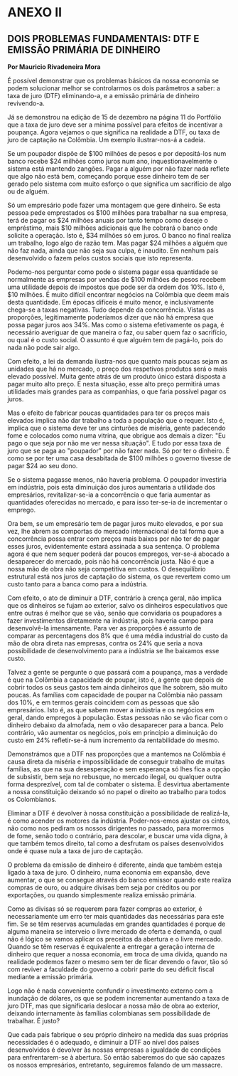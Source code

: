 # ANEXO II

## DOIS PROBLEMAS FUNDAMENTAIS: DTF E EMISSÃO PRIMÁRIA DE DINHEIRO

**Por Mauricio Rivadeneira Mora**

É possível demonstrar que os problemas básicos da nossa economia se podem solucionar melhor se controlarmos os dois parâmetros a saber: a taxa de juro (DTF) eliminando-a, e a emissão primária de dinheiro revivendo-a.

Já se demonstrou na edição de 15 de dezembro na página 11 do Portfólio que a taxa de juro deve ser a mínima possível para efeitos de incentivar a poupança. Agora vejamos o que significa na realidade a DTF, ou taxa de juro de captação na Colômbia. Um exemplo ilustrar-nos-á a cadeia.

Se um poupador dispõe de $100 milhões de pesos e por depositá-los num banco recebe $24 milhões como juros num ano, inquestionavelmente o sistema está mantendo zangões. Pagar a alguém por não fazer nada reflete que algo não está bem, começando porque esse dinheiro tem de ser gerado pelo sistema com muito esforço o que significa um sacrifício de algo ou de alguém.

Só um empresário pode fazer uma montagem que gere dinheiro. Se esta pessoa pede emprestados os $100 milhões para trabalhar na sua empresa, terá de pagar os $24 milhões anuais por tanto tempo como deseje o empréstimo, mais $10 milhões adicionais que lhe cobrará o banco onde solicite a operação. Isto é, $34 milhões só em juros. O banco no final realiza um trabalho, logo algo de razão tem. Mas pagar $24 milhões a alguém que não faz nada, ainda que não seja sua culpa, é inaudito. Em nenhum país desenvolvido o fazem pelos custos sociais que isto representa.

Podemo-nos perguntar como pode o sistema pagar essa quantidade se normalmente as empresas por vendas de $100 milhões de pesos recebem uma utilidade depois de impostos que pode ser da ordem dos 10%. Isto é, $10 milhões. É muito difícil encontrar negócios na Colômbia que deem mais desta quantidade. Em épocas difíceis é muito menor, e inclusivamente chega-se a taxas negativas. Tudo depende da concorrência. Vistas as proporções, legitimamente poderíamos dizer que não há empresa que possa pagar juros aos 34%. Mas como o sistema efetivamente os paga, é necessário averiguar de que maneira o faz, ou saber quem faz o sacrifício, ou qual é o custo social. O assunto é que alguém tem de pagá-lo, pois do nada não pode sair algo.

Com efeito, a lei da demanda ilustra-nos que quanto mais poucas sejam as unidades que há no mercado, o preço dos respetivos produtos será o mais elevado possível. Muita gente atrás de um produto único estará disposta a pagar muito alto preço. E nesta situação, esse alto preço permitirá umas utilidades mais grandes para as companhias, o que faria possível pagar os juros.

Mas o efeito de fabricar poucas quantidades para ter os preços mais elevados implica não dar trabalho a toda a população que o requer. Isto é, implica que o sistema deve ter uns cinturões de miséria, gente padecendo fome e colocados como numa vitrina, que obrigue aos demais a dizer: "Eu pago o que seja por não me ver nessa situação". E tudo por essa taxa de juro que se paga ao "poupador" por não fazer nada. Só por ter o dinheiro. É como se por ter uma casa desabitada de $100 milhões o governo tivesse de pagar $24 ao seu dono.

Se o sistema pagasse menos, não haveria problema. O poupador investiria em indústria, pois esta diminuição dos juros aumentaria a utilidade dos empresários, revitalizar-se-ia a concorrência o que faria aumentar as quantidades oferecidas no mercado, e para isso ter-se-ia de incrementar o emprego.

Ora bem, se um empresário tem de pagar juros muito elevados, e por sua vez, lhe abrem as comportas do mercado internacional de tal forma que a concorrência possa entrar com preços mais baixos por não ter de pagar esses juros, evidentemente estará assinada a sua sentença. O problema agora é que nem sequer poderá dar poucos empregos, ver-se-á abocado a desaparecer do mercado, pois não há concorrência justa. Não é que a nossa mão de obra não seja competitiva em custos. O desequilíbrio estrutural está nos juros de captação do sistema, os que revertem como um custo tanto para a banca como para a indústria.

Com efeito, o ato de diminuir a DTF, contrário à crença geral, não implica que os dinheiros se fujam ao exterior, salvo os dinheiros especulativos que entre outras é melhor que se vão, senão que convidaria os poupadores a fazer investimentos diretamente na indústria, pois haveria campo para desenvolvê-la imensamente. Para ver as proporções é assunto de comparar as percentagens dos 8% que é uma média industrial do custo da mão de obra direta nas empresas, contra os 24% que seria a nova possibilidade de desenvolvimento para a indústria se lhe baixamos esse custo.

Talvez a gente se pergunte o que passará com a poupança, mas a verdade é que na Colômbia a capacidade de poupar, isto é, a gente que depois de cobrir todos os seus gastos tem ainda dinheiros que lhe sobrem, são muito poucas. As famílias com capacidade de poupar na Colômbia não passam dos 10%, e em termos gerais coincidem com as pessoas que são empresários. Isto é, as que sabem mover a indústria e os negócios em geral, dando empregos à população. Estas pessoas não se vão ficar com o dinheiro debaixo da almofada, nem o vão desaparecer para a banca. Pelo contrário, vão aumentar os negócios, pois em princípio a diminuição do custo em 24% refletir-se-á num incremento da rentabilidade do mesmo.

Demonstrámos que a DTF nas proporções que a mantemos na Colômbia é causa direta da miséria e impossibilidade de conseguir trabalho de muitas famílias, as que na sua desesperação e sem esperança só lhes fica a opção de subsistir, bem seja no rebusque, no mercado ilegal, ou qualquer outra forma desprezível, com tal de combater o sistema. E desvirtua abertamente a nossa constituição deixando só no papel o direito ao trabalho para todos os Colombianos.

Eliminar a DTF é devolver à nossa constituição a possibilidade de realizá-la, é como acender os motores da indústria. Poder-nos-emos ajustar os cintos, não como nos pediram os nossos dirigentes no passado, para morrermos de fome, senão todo o contrário, para descolar, e buscar uma vida digna, à que também temos direito, tal como a desfrutam os países desenvolvidos onde é quase nula a taxa de juro de captação.

O problema da emissão de dinheiro é diferente, ainda que também esteja ligado à taxa de juro. O dinheiro, numa economia em expansão, deve aumentar, o que se consegue através do banco emissor quando este realiza compras de ouro, ou adquire divisas bem seja por créditos ou por exportações, ou quando simplesmente realiza emissão primária.

Como as divisas só se requerem para fazer compras ao exterior, é necessariamente um erro ter mais quantidades das necessárias para este fim. Se se têm reservas acumuladas em grandes quantidades é porque de alguma maneira se interveio o livre mercado de oferta e demanda, o qual não é lógico se vamos aplicar os preceitos da abertura e o livre mercado. Quando se têm reservas é equivalente a entregar a geração interna de dinheiro que requer a nossa economia, em troca de uma dívida, quando na realidade podemos fazer o mesmo sem ter de ficar devendo o favor, tão só com reviver a faculdade do governo a cobrir parte do seu déficit fiscal mediante a emissão primária.

Logo não é nada conveniente confundir o investimento externo com a inundação de dólares, os que se podem incrementar aumentando a taxa de juro DTF, mas que significaria deslocar a nossa mão de obra ao exterior, deixando internamente às famílias colombianas sem possibilidade de trabalhar. É justo?

Que cada país fabrique o seu próprio dinheiro na medida das suas próprias necessidades é o adequado, e diminuir a DTF ao nível dos países desenvolvidos é devolver às nossas empresas a igualdade de condições para enfrentarem-se à abertura. Só então saberemos do que são capazes os nossos empresários, entretanto, seguiremos falando de um massacre.
